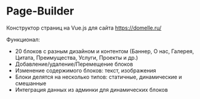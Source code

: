 # Page-Builder
  
Конструктор страниц на Vue.js для сайта https://domelle.ru/ 

Функционал:
  
- 20 блоков с разным дизайном и контентом (Баннер, О нас, Галерея, Цитата, Преимущества, Услуги, Проекты и др.)
- Добавление/удаление/Перемещение блоков
- Изменение содержимого блоков: текст, изображения
- Блоки делятся на несколько типов: статичные, динамические и смешанные
- Интеграция данных из админки для динамических блоков
